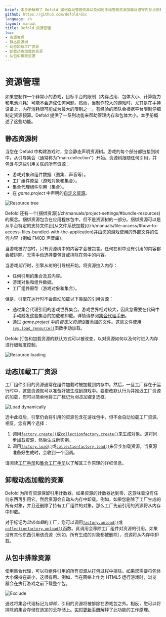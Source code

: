 ```yaml
---
brief: 本手册解释了 Defold 如何自动管理资源以及如何手动管理资源加载以遵守内存占用和包体大小限制。
github: https://github.com/defold/doc
language: zh
layout: manual
title: Defold 资源管理
toc:
- 资源管理
- 静态资源树
- 动态加载工厂资源
- 卸载动态加载的资源
- 从包中排除资源
---
```


# 资源管理

如果您制作一个非常小的游戏，目标平台的限制（内存占用、包体大小、计算能力和电池消耗）可能不会造成任何问题。然而，当制作较大的游戏时，尤其是在手持设备上，内存消耗很可能成为最大的限制之一。有经验的团队会根据平台限制仔细制定资源预算。Defold 提供了一系列功能来帮助管理内存和包体大小。本手册概述了这些功能。

## 静态资源树

当您在 Defold 中构建游戏时，您会静态声明资源树。游戏的每个部分都链接到树中，从引导集合（通常称为"main.collection"）开始。资源树跟随任何引用，并包含与这些引用关联的所有资源：

- 游戏对象和组件数据（图集、声音等）。
- 工厂组件原型（游戏对象和集合）。
- 集合代理组件引用（集合）。
- 在 *game.project* 中声明的[自定义资源](/zh/manuals/project-settings/#custom-resources)。

![Resource tree](/manuals/images/resource/resource_tree.png)

<div class='sidenote' markdown='1'>
Defold 还有一个[捆绑资源](/zh/manuals/project-settings/#bundle-resources)的概念。捆绑资源包含在应用程序包中，但不是资源树的一部分。捆绑资源可以是从平台特定的支持文件到[从文件系统加载](/zh/manuals/file-access/#how-to-access-files-bundled-with-the-application)并由您的游戏使用的外部文件的任何内容（例如 FMOD 声音库）。
</div>

当游戏被*打包*时，只有资源树中的内容才会被包含。任何在树中没有引用的内容都会被排除。无需手动选择要包含或排除在包中的内容。

当游戏*运行*时，引擎从树的引导根开始，将资源拉入内存：

- 任何引用的集合及其内容。
- 游戏对象和组件数据。
- 工厂组件原型（游戏对象和集合）。

但是，引擎在运行时不会自动加载以下类型的引用资源：

- 通过集合代理引用的游戏世界集合。游戏世界相对较大，因此您需要在代码中手动触发这些集合的加载和卸载。详情请参阅[集合代理手册](/zh/manuals/collection-proxy)。
- 通过 *game.project* 中的*自定义资源*设置添加的文件。这些文件使用[`sys.load_resource()`](/ref/sys/#sys.load_resource)函数手动加载。

Defold 打包和加载资源的默认方式可以被改变，以对资源如何以及何时进入内存进行细粒度控制。

![Resource loading](/manuals/images/resource/loading.png)

## 动态加载工厂资源

工厂组件引用的资源通常在组件加载时被加载到内存中。然后，一旦工厂存在于运行时中，这些资源就可以准备好被生成到游戏中。要更改默认行为并推迟工厂资源的加载，您可以简单地将工厂标记为*动态加载*复选框。

![Load dynamically](/manuals/images/resource/load_dynamically.png)

选中此框后，引擎仍会将引用的资源包含在游戏包中，但不会自动加载工厂资源。相反，您有两个选择：

1. 调用[`factory.create()`](/ref/factory/#factory.create)或[`collectionfactory.create()`](/ref/collectionfactory/#collectionfactory.create)来生成对象。这将同步加载资源，然后生成新实例。
2. 调用[`factory.load()`](/ref/factory/#factory.load)或[`collectionfactory.load()`](/ref/collectionfactory/#collectionfactory.load)来异步加载资源。当资源准备好生成时，会收到一个回调。

请阅读[工厂手册](/zh/manuals/factory)和[集合工厂手册](/zh/manuals/collection-factory)以了解其工作原理的详细信息。

## 卸载动态加载的资源

Defold 为所有资源保留引用计数器。如果资源的计数器达到零，这意味着没有任何东西再引用它。然后资源会自动从内存中卸载。例如，如果您删除了工厂生成的所有对象，并且还删除了持有工厂组件的对象，那么工厂先前引用的资源将从内存中卸载。

对于标记为*动态加载*的工厂，您可以调用[`factory.unload()`](/ref/factory/#factory.unload)或[`collectionfactory.unload()`](/ref/collectionfactory/#collectionfactory.unload)函数。此调用会移除工厂组件对资源的引用。如果没有其他东西引用该资源（例如，所有生成的对象都被删除），资源将从内存中卸载。

## 从包中排除资源

使用集合代理，可以将组件引用的所有资源从打包过程中排除。如果您需要将包体大小保持在最小，这很有用。例如，当在网络上作为 HTML5 运行游戏时，浏览器会在执行游戏之前下载整个包。

![Exclude](/manuals/images/resource/exclude.png)

通过将集合代理标记为*排除*，引用的资源将被排除在游戏包之外。相反，您可以将排除的集合存储在选定的云存储上。[实时更新手册](/zh/manuals/live-update/)解释了此功能的工作原理。